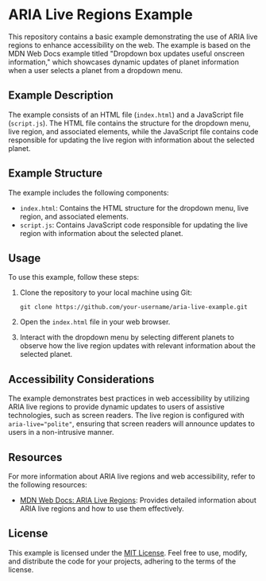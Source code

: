 # ARIA Live Regions Example

This repository contains a basic example demonstrating the use of ARIA live regions to enhance accessibility on the web. The example is based on the MDN Web Docs example titled "Dropdown box updates useful onscreen information," which showcases dynamic updates of planet information when a user selects a planet from a dropdown menu.

## Example Description

The example consists of an HTML file (`index.html`) and a JavaScript file (`script.js`). The HTML file contains the structure for the dropdown menu, live region, and associated elements, while the JavaScript file contains code responsible for updating the live region with information about the selected planet.

## Example Structure

The example includes the following components:

- `index.html`: Contains the HTML structure for the dropdown menu, live region, and associated elements.
- `script.js`: Contains JavaScript code responsible for updating the live region with information about the selected planet.

## Usage

To use this example, follow these steps:

1. Clone the repository to your local machine using Git:

   ```
   git clone https://github.com/your-username/aria-live-example.git
   ```

2. Open the `index.html` file in your web browser.

3. Interact with the dropdown menu by selecting different planets to observe how the live region updates with relevant information about the selected planet.

## Accessibility Considerations

The example demonstrates best practices in web accessibility by utilizing ARIA live regions to provide dynamic updates to users of assistive technologies, such as screen readers. The live region is configured with `aria-live="polite"`, ensuring that screen readers will announce updates to users in a non-intrusive manner.

## Resources

For more information about ARIA live regions and web accessibility, refer to the following resources:

- [MDN Web Docs: ARIA Live Regions](https://developer.mozilla.org/en-US/docs/Web/Accessibility/ARIA/ARIA_Live_Regions): Provides detailed information about ARIA live regions and how to use them effectively.

## License

This example is licensed under the [MIT License](LICENSE). Feel free to use, modify, and distribute the code for your projects, adhering to the terms of the license.